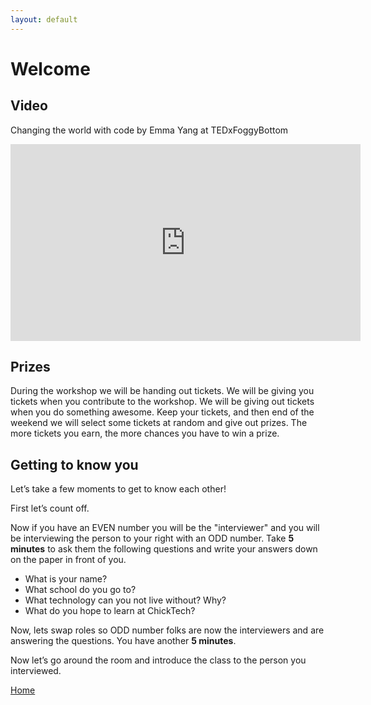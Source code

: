 ```yaml
---
layout: default
---
```


# Welcome

## Video

Changing the world with code by Emma Yang at TEDxFoggyBottom

<iframe width="560" height="315" src="https://www.youtube.com/embed/ghqSw40pC5s" frameborder="0" allow="accelerometer; autoplay; encrypted-media; gyroscope; picture-in-picture" allowfullscreen></iframe>

## Prizes

During the workshop we will be handing out tickets. We will be giving you tickets when you contribute to the workshop. We will be giving out tickets when you do something awesome. Keep your tickets, and then end of the weekend we will select some tickets at random and give out prizes. The more tickets you earn, the more chances you have to win a prize. 

## Getting to know you

Let’s take a few moments to get to know each other!

First let’s count off.

Now if you have an EVEN number you will be the "interviewer" and you will be interviewing the person to your right with an ODD number. Take **5 minutes** to ask them the following questions and write your answers down on the paper in front of you. 

- What is your name?
- What school do you go to?
- What technology can you not live without? Why?
- What do you hope to learn at ChickTech?

Now, lets swap roles so ODD number folks are now the interviewers and are answering the questions. You have another **5 minutes**.

Now let’s go around the room and introduce the class to the person you interviewed. 


[Home](./index.md)